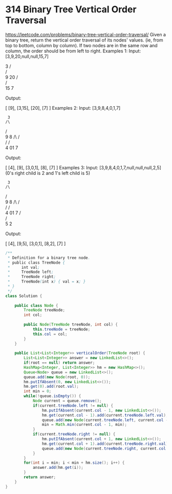 # 314 Binary Tree Vertical Order Traversal
https://leetcode.com/problems/binary-tree-vertical-order-traversal/
Given a binary tree, return the vertical order traversal of its nodes' values. (ie, from top to bottom, column by column).
If two nodes are in the same row and column, the order should be from left to right.
Examples 1:
Input: [3,9,20,null,null,15,7]

   3
  /\
 /  \
 9  20
    /\
   /  \
  15   7 

Output:

[
  [9],
  [3,15],
  [20],
  [7]
]
Examples 2:
Input: [3,9,8,4,0,1,7]

     3
    /\
   /  \
   9   8
  /\  /\
 /  \/  \
 4  01   7 

Output:

[
  [4],
  [9],
  [3,0,1],
  [8],
  [7]
]
Examples 3:
Input: [3,9,8,4,0,1,7,null,null,null,2,5] (0's right child is 2 and 1's left child is 5)

     3
    /\
   /  \
   9   8
  /\  /\
 /  \/  \
 4  01   7
    /\
   /  \
   5   2

Output:

[
  [4],
  [9,5],
  [3,0,1],
  [8,2],
  [7]
]

```java
/**
 * Definition for a binary tree node.
 * public class TreeNode {
 *     int val;
 *     TreeNode left;
 *     TreeNode right;
 *     TreeNode(int x) { val = x; }
 * }
 */
class Solution {
    
    public class Node {
        TreeNode treeNode;
        int col;
        
        public Node(TreeNode treeNode, int col) {
            this.treeNode = treeNode;
            this.col = col;
        }
    }
    
    public List<List<Integer>> verticalOrder(TreeNode root) {
        List<List<Integer>> answer = new LinkedList<>();
        if(root == null) return answer;
        HashMap<Integer, List<Integer>> hm = new HashMap<>();
        Queue<Node> queue = new LinkedList<>();
        queue.add(new Node(root, 0));
        hm.putIfAbsent(0, new LinkedList<>());
        hm.get(0).add(root.val);
        int min = 0;
        while(!queue.isEmpty()) {
            Node current = queue.remove();
            if(current.treeNode.left != null) {
                hm.putIfAbsent(current.col - 1, new LinkedList<>());
                hm.get(current.col - 1).add(current.treeNode.left.val);
                queue.add(new Node(current.treeNode.left, current.col - 1));
                min = Math.min(current.col - 1, min);
            }
            if(current.treeNode.right != null) {
                hm.putIfAbsent(current.col + 1, new LinkedList<>());
                hm.get(current.col + 1).add(current.treeNode.right.val);
                queue.add(new Node(current.treeNode.right, current.col + 1));
            }
        }
        for(int i = min; i < min + hm.size(); i++) {
            answer.add(hm.get(i));
        }
        return answer;
    }
}
```
